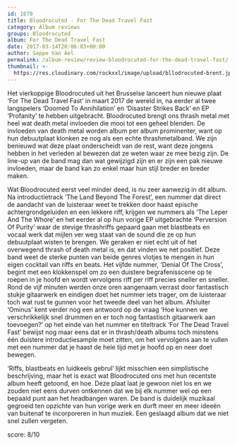 ```yaml
---
id: 1879
title: Bloodrocuted - For The Dead Travel Fast
category: Album reviews
groups: Bloodrocuted
album: For The Dead Travel Fast
date: 2017-03-14T20:06:03+00:00
author: Seppe Van Ael
permalink: /album-review/review-bloodrocuted-for-the-dead-travel-fast/
thumbnail: >-
  https://res.cloudinary.com/rockxxl/image/upload/bllodrocuted-brent.jpg
---
```

Het vierkoppige Bloodrocuted uit het Brusselse lanceert hun nieuwe plaat ‘For The Dead Travel Fast’ in maart 2017 de wereld in, na eerder al twee langspelers ‘Doomed To Annihilation’ en ‘Disaster Strikes Back’ en EP ‘Profanity’ te hebben uitgebracht. Bloodrocuted brengt ons thrash metal met heel wat death metal invloeden die mooi tot een geheel blenden. De invloeden van death metal worden album per album prominenter, want op hun debuutplaat klonken ze nog als een echte thrashmetalband. We zijn benieuwd wat deze plaat onderscheidt van de rest, want deze jongens hebben in het verleden al bewezen dat ze weten waar ze mee bezig zijn. De line-up van de band mag dan wat gewijzigd zijn en er zijn een pak nieuwe invloeden, maar de band kan zo enkel maar hun stijl breder en breder maken.

Wat Bloodrocuted eerst veel minder deed, is nu zeer aanwezig in dit album. Na introductietrack ‘The Land Beyond The Forest’, een nummer dat direct de aandacht van de luisteraar weet te trekken door haast epische achtergrondgeluiden en een lekkere riff, krijgen we nummers als ‘The Leper And The Whore’ en het eerder al op hun vorige EP uitgebrachte ‘Perversion Of Purity’ waar de stevige thrashriffs gepaard gaan met blastbeats en vocaal werk dat mijlen ver weg staat van de sound die ze op hun debuutplaat wisten te brengen. We geraken er niet echt uit of het overwegend thrash of death metal is, en dat vinden we net positief. Deze band weet de sterke punten van beide genres vlotjes te mengen in hun eigen cocktail van riffs en beats. Het vijfde nummer, ‘Denial Of The Cross’, begint met een klokkenspel om zo een duistere begrafenisscene op te roepen in je hoofd en wordt vervolgens riff per riff precies sneller en sneller. Rond de vijf minuten werden onze oren aangenaam verrast door fantastisch stukje gitaarwerk en eindigen doet het nummer iets trager, om de luisteraar toch wat rust te gunnen voor het tweede deel van het album. Afsluiter ‘Ominus’ kent verder nog een antwoord op de vraag ‘Hoe kunnen we verschrikkelijk snel drummen en er toch nog fantastisch gitaarwerk aan toevoegen?’ op het einde van het nummer en titeltrack ‘For The Dead Travel Fast’ bewijst nog maar eens dat er in thrash/death albums toch minstens één duistere introductiesample moet zitten, om het vervolgens aan te vullen met een nummer dat je haast de hele tijd met je hoofd op en neer doet bewegen.

‘Riffs, blastbeats en luidkeels gebrul’ lijkt misschien een simplistische beschrijving, maar het is exact wat Bloodrocuted ons met hun recentste album heeft getoond, en hoe. Deze plaat laat je gewoon niet los en we zouden niet eens durven ontkennen dat we bij elk nummer wel op een bepaald punt aan het headbangen waren. De band is duidelijk muzikaal gegroeid ten opzichte van hun vorige werk en durft meer en meer ideeën van buitenaf te incorporeren in hun muziek. Een geslaagd album dat we niet snel zullen vergeten.

score: 8/10
